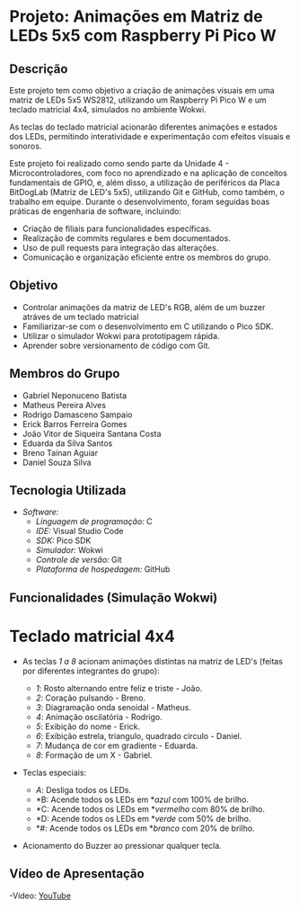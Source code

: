 # Projeto: Animações em Matriz de LEDs 5x5 com Raspberry Pi Pico W

## Descrição

Este projeto tem como objetivo a criação de animações visuais em uma matriz de LEDs 5x5 WS2812, utilizando um Raspberry Pi Pico W e um teclado matricial 4x4, simulados no ambiente Wokwi.

As teclas do teclado matricial acionarão diferentes animações e estados dos LEDs, permitindo interatividade e experimentação com efeitos visuais e sonoros.

Este projeto foi realizado como sendo parte da Unidade 4 - Microcontroladores, com foco no aprendizado e na aplicação de conceitos fundamentais de GPIO, e, além disso, a utilização de periféricos da Placa BitDogLab (Matriz de LED's 5x5), utilizando Git e GitHub, como também, o trabalho em equipe. Durante o desenvolvimento, foram seguidas boas práticas de engenharia de software, incluindo:

* Criação de filiais para funcionalidades específicas.
* Realização de commits regulares e bem documentados.
* Uso de pull requests para integração das alterações.
* Comunicação e organização eficiente entre os membros do grupo.

## Objetivo

* Controlar animações da matriz de LED's RGB, além de um buzzer atráves de um teclado matricial
* Familiarizar-se com o desenvolvimento em C utilizando o Pico SDK.
* Utilizar o simulador Wokwi para prototipagem rápida.
* Aprender sobre versionamento de código com Git.

## Membros do Grupo
* Gabriel Neponuceno Batista
* Matheus Pereira Alves
* Rodrigo Damasceno Sampaio
* Erick Barros Ferreira Gomes
* João Vitor de Siqueira Santana Costa
* Eduarda da Silva Santos
* Breno Tainan Aguiar
* Daniel Souza Silva

## Tecnologia Utilizada

* *Software:*
  * *Linguagem de programação:* C
  * *IDE:* Visual Studio Code
  * *SDK:* Pico SDK
  * *Simulador:* Wokwi
  * *Controle de versão:* Git
  * *Plataforma de hospedagem:* GitHub

## Funcionalidades (Simulação Wokwi)

# Teclado matricial 4x4
- As teclas *1 a 8* acionam animações distintas na matriz de LED's (feitas por diferentes integrantes do grupo):
  - *1*: Rosto alternando entre feliz e triste - João. 
  - *2*: Coração pulsando - Breno.
  - *3*: Diagramação onda senoidal - Matheus. 
  - *4*: Animação oscilatória - Rodrigo. 
  - *5*: Exibição do nome - Erick. 
  - *6*: Exibição estrela, triangulo, quadrado circulo - Daniel.
  - *7*: Mudança de cor em gradiente - Eduarda. 
  - *8*: Formação de um X - Gabriel.

- Teclas especiais:
  - *A*: Desliga todos os LEDs.
  - *B: Acende todos os LEDs em **azul* com 100% de brilho.
  - *C: Acende todos os LEDs em **vermelho* com 80% de brilho.
  - *D: Acende todos os LEDs em **verde* com 50% de brilho.
  - *#: Acende todos os LEDs em **branco* com 20% de brilho.

- Acionamento do Buzzer ao pressionar qualquer tecla.


## Vídeo de Apresentação

-Vídeo: [YouTube](https://youtu.be/2M6z68MGXbE)
